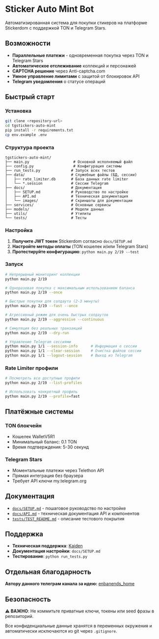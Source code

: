 # Sticker Auto Mint Bot

Автоматизированная система для покупки стикеров на платформе Stickerdom с поддержкой TON и Telegram Stars.

## Возможности

- **Параллельные платежи** - одновременная покупка через TON и Telegram Stars
- **Автоматическое отслеживание** коллекций и персонажей
- **CAPTCHA решение** через Anti-captcha.com
- **Умное управление лимитами** с защитой от блокировок API
- **Telegram уведомления** о статусе операций

## Быстрый старт

### Установка
```bash
git clone <repository-url>
cd tgstickers-auto-mint
pip install -r requirements.txt
cp env.example .env
```

### Структура проекта
```
tgstickers-auto-mint/
├── main.py                    # Основной исполняемый файл
├── config.py                  # Конфигурация системы
├── run_tests.py              # Запуск всех тестов
├── data/                     # Служебные файлы (БД, сессии)
│   ├── rate_limiter.db       # База данных rate limiter
│   └── *.session             # Сессии Telegram
├── docs/                     # Документация
│   ├── SETUP.md              # Руководство по настройке
│   ├── API.md                # Техническая документация
│   └── images/               # Скриншоты для документации
├── services/                 # Основные сервисы
├── models/                   # Модели данных
├── utils/                    # Утилиты
└── tests/                    # Тесты
```

### Настройка
1. **Получите JWT токен** Stickerdom согласно `docs/SETUP.md`
2. **Настройте методы оплаты** (TON кошелек и/или Telegram Stars)
3. **Протестируйте конфигурацию**: `python main.py 2/19 --test`

### Запуск
```bash
# Непрерывный мониторинг коллекции
python main.py 2/19

# Одноразовая покупка с максимальным использованием баланса
python main.py 2/19 --once

# Быстрые покупки для солдаута (2-3 минуты)
python main.py 2/19 --fast --once

# Агрессивный режим для очень быстрых солдаутов
python main.py 2/19 --aggressive --continuous

# Симуляция без реальных транзакций
python main.py 2/19 --dry-run

# Управление Telegram сессиями
python main.py 1/1 --session-info      # Информация о сессии
python main.py 1/1 --clear-session     # Очистка файлов сессии
python main.py 1/1 --logout-session    # Выход из Telegram
```

### Rate Limiter профили
```bash
# Посмотреть все доступные профили
python main.py 2/19 --list-profiles

# Использовать конкретный профиль
python main.py 2/19 --profile=fast
```

## Платёжные системы

### TON блокчейн
- Кошелек WalletV5R1
- Минимальный баланс: 0.1 TON
- Время подтверждения: 5-30 секунд

### Telegram Stars
- Моментальные платежи через Telethon API
- Прямая интеграция без браузера
- Требует API ключи my.telegram.org

## Документация

- [`docs/SETUP.md`](docs/SETUP.md) - пошаговое руководство по настройке
- [`docs/API.md`](docs/API.md) - техническая документация API и компонентов
- [`tests/TEST_README.md`](tests/TEST_README.md) - описание тестового покрытия

## Поддержка

- **Техническая поддержка**: [Kaiden](https://t.me/kam1teru)
- **Документация настройки**: `docs/SETUP.md`
- **Тестирование**: `python run_tests.py`

## Отдельная благодарность 

**Автору данного телеграм канала за идею:** [enbanends_home](https://t.me/enbanends_home)

## Безопасность

⚠️ **ВАЖНО**: Не коммитьте приватные ключи, токены или seed фразы в репозиторий.

Все конфиденциальные данные хранятся в переменных окружения и автоматически исключаются из git через `.gitignore`.
